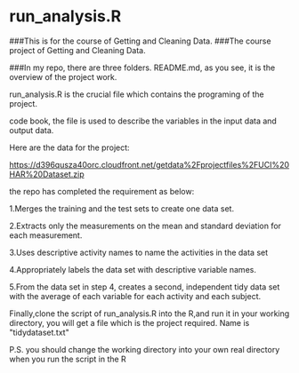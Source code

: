 run_analysis.R
==============

###This is for the course of Getting and Cleaning Data.
###The course project of Getting and Cleaning Data.

###In my repo, there are three folders. 
README.md, as you see, it is the overview of the project work.

run_analysis.R is the crucial file which contains the programing of the project.

code book, the file is used to describe the variables in the input data and output data.

Here are the data for the project: 

https://d396qusza40orc.cloudfront.net/getdata%2Fprojectfiles%2FUCI%20HAR%20Dataset.zip 


the repo has completed the requirement as below:

1.Merges the training and the test sets to create one data set.

2.Extracts only the measurements on the mean and standard deviation for each measurement. 

3.Uses descriptive activity names to name the activities in the data set

4.Appropriately labels the data set with descriptive variable names. 

5.From the data set in step 4, creates a second, independent tidy data set with the average of each variable for each activity and each subject.

Finally,clone the script of run_analysis.R into the R,and run it in your working directory, you will get a file which is the project required. Name is "tidydataset.txt"

P.S. you should change the working directory into your own real directory when you run the script in the R
